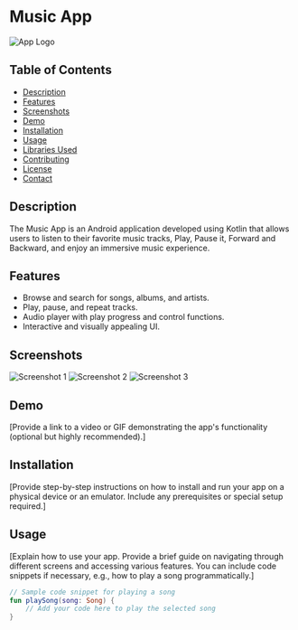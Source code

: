 # Music App

![App Logo](https://img.freepik.com/free-vector/music-icon_53876-25524.jpg?w=740&t=st=1690636257~exp=1690636857~hmac=735a4df5ddcac6776178c5ae2734536a1fb878377497a9ba307a638314ee36ce)

## Table of Contents

- [Description](#description)
- [Features](#features)
- [Screenshots](#screenshots)
- [Demo](#demo)
- [Installation](#installation)
- [Usage](#usage)
- [Libraries Used](#libraries-used)
- [Contributing](#contributing)
- [License](#license)
- [Contact](#contact)

## Description

The Music App is an Android application developed using Kotlin that allows users to listen to their favorite music tracks, Play, Pause it, Forward and Backward, and enjoy an immersive music experience. 

## Features

- Browse and search for songs, albums, and artists.
- Play, pause, and repeat tracks.
- Audio player with play progress and control functions.
- Interactive and visually appealing UI.

## Screenshots

![Screenshot 1](path_to_screenshot_1.png)
![Screenshot 2](path_to_screenshot_2.png)
![Screenshot 3](path_to_screenshot_3.png)

## Demo

[Provide a link to a video or GIF demonstrating the app's functionality (optional but highly recommended).]

## Installation

[Provide step-by-step instructions on how to install and run your app on a physical device or an emulator. Include any prerequisites or special setup required.]

## Usage

[Explain how to use your app. Provide a brief guide on navigating through different screens and accessing various features. You can include code snippets if necessary, e.g., how to play a song programmatically.]

```kotlin
// Sample code snippet for playing a song
fun playSong(song: Song) {
    // Add your code here to play the selected song
}
